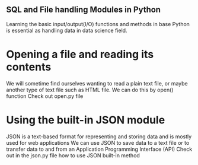 ## SQL and File handling Modules in Python
Learning the basic input/output(I/O) functions and methods in base Python is essential as handling data in data science field.

# Opening a file and reading its contents
We will sometime find ourselves wanting to read a plain text file, or maybe another type of text file such as HTML file.
We can do this by open() function
Check out open.py file

# Using the built-in JSON module
JSON is a text-based format for representing and storing data and is mostly used for web applications
We can use JSON to save data to a text file or to transfer data to and from an Application Programming Interface (API)
Check out in the json.py file how to use JSON built-in method